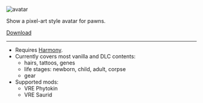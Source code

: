 ![avatar](https://raw.githubusercontent.com/bolphen/rimworld-avatar/master/About/Preview.png)

Show a pixel-art style avatar for pawns.

[Download](https://github.com/bolphen/rimworld-avatar/archive/refs/heads/main.zip)

-----

- Requires [Harmony](https://github.com/pardeike/HarmonyRimWorld).
- Currently covers most vanilla and DLC contents:
  - hairs, tattoos, genes
  - life stages: newborn, child, adult, corpse
  - gear
- Supported mods:
  - VRE Phytokin
  - VRE Saurid

